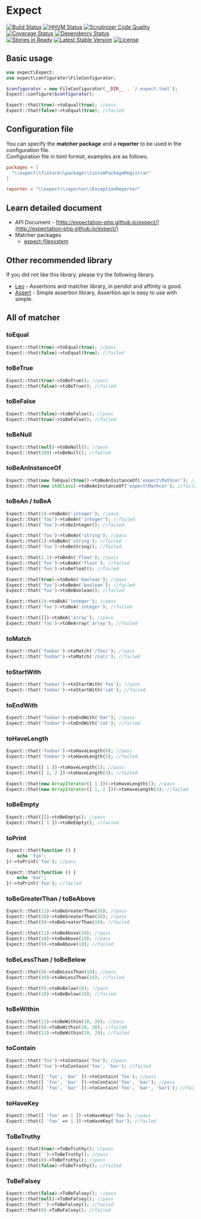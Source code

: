 Expect
========================

[![Build Status](https://travis-ci.org/expectation-php/expect.svg?branch=master)](https://travis-ci.org/expectation-php/expect)
[![HHVM Status](http://hhvm.h4cc.de/badge/expect/expect.svg)](http://hhvm.h4cc.de/package/expect/expect)
[![Scrutinizer Code Quality](https://scrutinizer-ci.com/g/expectation-php/expect/badges/quality-score.png?b=master)](https://scrutinizer-ci.com/g/expectation-php/expect/?branch=master)
[![Coverage Status](https://coveralls.io/repos/expectation-php/expect/badge.svg)](https://coveralls.io/r/expectation-php/expect)
[![Dependency Status](https://www.versioneye.com/user/projects/550f6a8da4c2d7527000010c/badge.svg?style=flat)](https://www.versioneye.com/user/projects/550f6a8da4c2d7527000010c)  
[![Stories in Ready](https://badge.waffle.io/expectation-php/expect.png?label=ready&title=Ready)](https://waffle.io/expectation-php/expect)
[![Latest Stable Version](https://poser.pugx.org/expect/expect/v/stable.svg)](https://packagist.org/packages/expect/expect)
[![License](https://poser.pugx.org/expect/expect/license.svg)](https://packagist.org/packages/expect/expect)

Basic usage
------------------------

```php
use expect\Expect;
use expect\configurator\FileConfigurator;

$configurator = new FileConfigurator(__DIR__ . '/.expect.toml');
Expect::configure($configurator);

Expect::that(true)->toEqual(true); //pass
Expect::that(false)->toEqual(true); //failed
```

Configuration file
------------------------

You can specify the **matcher package** and a **reporter** to be used in the configuration file.  
Configuration file in toml format, examples are as follows.

```toml
packages = [
  "\\expect\\fixture\\package\\CustomPackageRegistrar"
]

reporter = "\\expect\\reporter\\ExceptionReporter"
```

Learn detailed document
------------------------

* API Document - [http://expectation-php.github.io/expect/](http://expectation-php.github.io/expect/)
* Matcher packages
  * [expect-filesystem](https://github.com/expectation-php/expect-filesystem)

Other recommended library
------------------------

If you did not like this library, please try the following library.

* [Leo](http://peridot-php.github.io/leo/) - Assertions and matcher library, in peridot and affinity is good.
* [Assert](https://github.com/beberlei/assert) - Simple assertion library, Assertion api is easy to use with simple.


All of matcher
------------------------

### toEqual

```php
Expect::that(true)->toEqual(true); //pass
Expect::that(false)->toEqual(true); //failed
```

### toBeTrue

```php
Expect::that(true)->toBeTrue(); //pass
Expect::that(false)->toBeTrue(); //failed
```

### toBeFalse

```php
Expect::that(false)->toBeFalse(); //pass
Expect::that(true)->toBeFalse(); //failed
```

### toBeNull

```php
Expect::that(null)->toBeNull(); //pass
Expect::that(100)->toBeNull(); //failed
```

### toBeAnInstanceOf

```php
Expect::that(new ToEqual(true))->toBeAnInstanceOf('expect\Mathcer'); //pass
Expect::that(new stdClass)->toBeAnInstanceOf('expect\Mathcer'); //failed
```

### toBeAn / toBeA

```php
Expect::that(1)->toBeAn('integer'); //pass
Expect::that('foo')->toBeAn('integer'); //failed
Expect::that('foo')->toBeInteger(); //failed
```

```php
Expect::that('foo')->toBeAn('string'); //pass
Expect::that(1)->toBeAn('string'); //failed
Expect::that('foo')->toBeString(); //failed
```

```php
Expect::that(1.1)->toBeAn('float'); //pass
Expect::that('foo')->toBeAn('float'); //failed
Expect::that('foo')->toBeFloat(); //failed
```

```php
Expect::that(true)->toBeAn('boolean'); //pass
Expect::that('foo')->toBeAn('boolean'); //failed
Expect::that('foo')->toBeBoolean(); //failed
```

```php
Expect::that(1)->toBeA('integer'); //pass
Expect::that('foo')->toBeA('integer'); //failed
```

```php
Expect::that([])->toBeA('array'); //pass
Expect::that('foo')->toBeArray('array'); //failed
```

### toMatch

```php
Expect::that('foobar')->toMatch('/foo/'); //pass
Expect::that('foobar')->toMatch('/cat/'); //failed
```

### toStartWith

```php
Expect::that('foobar')->toStartWith('foo'); //pass
Expect::that('foobar')->toStartWith('cat'); //failed
```

### toEndWith

```php
Expect::that('foobar')->toEndWith('bar'); //pass
Expect::that('foobar')->toEndWith('cat'); //failed
```

### toHaveLength

```php
Expect::that('foobar')->toHaveLength(6); //pass
Expect::that('foobar')->toHaveLength(5); //failed
```

```php
Expect::that([ 1 ])->toHaveLength(1); //pass
Expect::that([ 1, 2 ])->toHaveLength(3); //failed
```

```php
Expect::that(new ArrayIterator([ 1 ]))->toHaveLength(1); //pass
Expect::that(new ArrayIterator([ 1, 2 ]))->toHaveLength(3); //failed
```

### toBeEmpty

```php
Expect::that([])->toBeEmpty(); //pass
Expect::that([ 1 ])->toBeEmpty(); //failed
```

### toPrint

```php
Expect::that(function () {
    echo 'foo';
})->toPrint('foo'); //pass

Expect::that(function () {
    echo 'bar';
})->toPrint('foo'); //failed
```

### toBeGreaterThan / toBeAbove

```php
Expect::that(11)->toBeGreaterThan(10); //pass
Expect::that(10)->toBeGreaterThan(10); //pass
Expect::that(9)->toBeGreaterThan(10); //failed
```

```php
Expect::that(11)->toBeAbove(10); //pass
Expect::that(10)->toBeAbove(10); //pass
Expect::that(9)->toBeAbove(10); //failed
```

### toBeLessThan / toBeBelow

```php
Expect::that(9)->toBeLessThan(10); //pass
Expect::that(10)->toBeLessThan(10); //failed
```

```php
Expect::that(9)->toBeBelow(10); //pass
Expect::that(10)->toBeBelow(10); //failed
```

### toBeWithin

```php
Expect::that(11)->toBeWithin(10, 20); //pass
Expect::that(9)->toBeWithin(10, 20); //failed
Expect::that(21)->toBeWithin(10, 20); //failed
```

### toContain

```php
Expect::that('foo')->toContain('foo'); //pass
Expect::that('foo')->toContain('foo', 'bar'); //failed
```

```php
Expect::that([ 'foo', 'bar' ])->toContain('foo'); //pass
Expect::that([ 'foo', 'bar' ])->toContain('foo', 'bar'); //pass
Expect::that([ 'foo', 'bar' ])->toContain('foo', 'bar', 'bar1'); //failed
```

### toHaveKey

```php
Expect::that([ 'foo' => 1 ])->toHaveKey('foo'); //pass
Expect::that([ 'foo' => 1 ])->toHaveKey('bar'); //failed
```

### ToBeTruthy

```php
Expect::that(true)->ToBeTruthy(); //pass
Expect::that('')->ToBeTruthy(); //pass
Expect::that(0)->ToBeTruthy(); //pass
Expect::that(false)->ToBeTruthy(); //failed
```

### ToBeFalsey

```php
Expect::that(false)->ToBeFalsey(); //pass
Expect::that(null)->ToBeFalsey(); //pass
Expect::that('')->ToBeFalsey(); //failed
Expect::that(0)->ToBeFalsey(); //failed
```
